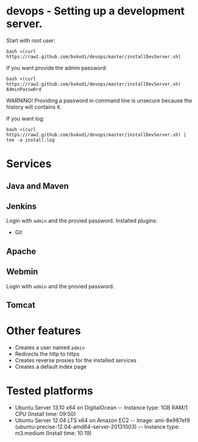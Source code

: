 devops - Setting up a development server.
======

Start with root user:
```
bash <(curl https://raw2.github.com/bukodi/devops/master/installDevServer.sh) 
```

If you want provide the admin password:
```
bash <(curl https://raw2.github.com/bukodi/devops/master/installDevServer.sh) AdminPassw0rd
```
WARNING! Providing a password in command line is unsecure because the history will contains it.

If you want log:
```
bash <(curl https://raw2.github.com/bukodi/devops/master/installDevServer.sh) | tee -a install.log
```

# Services

## Java and Maven

## Jenkins
Login with `admin` and the provied password.
Installed plugins:
- Git

## Apache

## Webmin
Login with `admin` and the provied password.

## Tomcat

# Other features
- Creates a user named `admin`
- Redirects the http to https
- Creates reverse proxies for the installed services
- Creates a default index page  

# Tested platforms
- Ubuntu Server 13.10 x64 on DigitalOcean
-- Instance type: 1GB RAM/1 CPU  (Install time: 09:50)
- Ubuntu Server 12.04 LTS x64 on Amazon EC2 
-- Image: ami-8e987ef9 (ubuntu-precise-12.04-amd64-server-20131003)
-- Instance type: m3.medium (Install time: 10:19)
